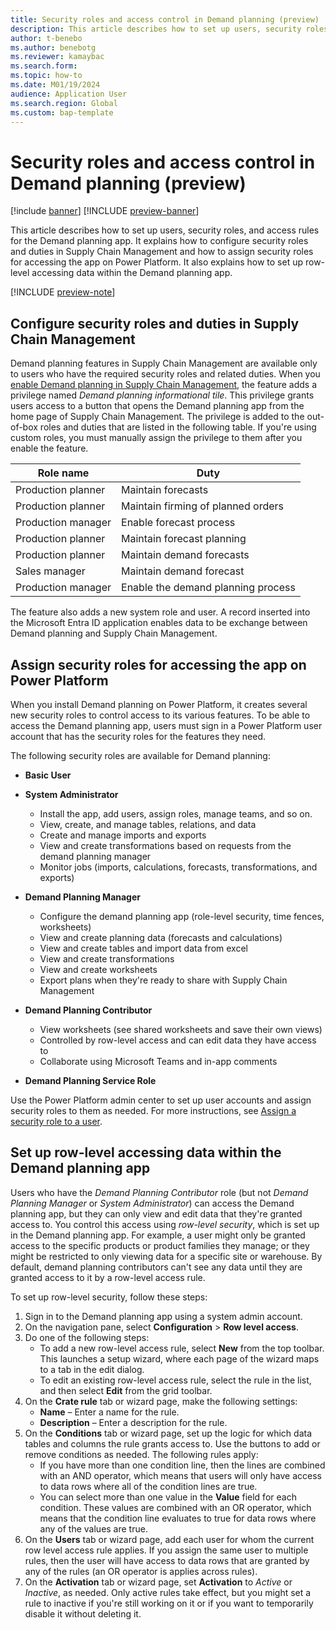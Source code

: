 ```yaml
---
title: Security roles and access control in Demand planning (preview)
description: This article describes how to set up users, security roles, and access rules for the Demand planning app. It explains how to configure security roles and duties in Supply Chain Management and how to assign security roles for accessing the app on Power Platform. It also explains how to set up row-level accessing data within the Demand planning app.
author: t-benebo
ms.author: benebotg
ms.reviewer: kamaybac
ms.search.form:
ms.topic: how-to
ms.date: M01/19/2024
audience: Application User
ms.search.region: Global
ms.custom: bap-template
---
```


# Security roles and access control in Demand planning (preview)

[!include [banner](../includes/banner.md)]
[!INCLUDE [preview-banner](../includes/preview-banner.md)]

This article describes how to set up users, security roles, and access rules for the Demand planning app. It explains how to configure security roles and duties in Supply Chain Management and how to assign security roles for accessing the app on Power Platform. It also explains how to set up row-level accessing data within the Demand planning app.

[!INCLUDE [preview-note](../includes/preview-note.md)]

## Configure security roles and duties in Supply Chain Management

Demand planning features in Supply Chain Management are available only to users who have the required security roles and related duties. When you [enable Demand planning in Supply Chain Management](install-demand-planning.md), the feature adds a privilege named *Demand planning informational tile*. This privilege grants users access to a button that opens the Demand planning app from the home page of Supply Chain Management. The privilege is added to the out-of-box roles and duties that are listed in the following table. If you're using custom roles, you must manually assign the privilege to them after you enable the feature.

| Role name | Duty |
|---|---|
| Production planner | Maintain forecasts |
| Production planner | Maintain firming of planned orders |
| Production manager | Enable forecast process |
| Production planner | Maintain forecast planning |
| Production planner | Maintain demand forecasts |
| Sales manager | Maintain demand forecast |
| Production manager | Enable the demand planning process |

The feature also adds a new system role and user. A record inserted into the Microsoft Entra ID application enables data to be exchange between Demand planning and Supply Chain Management. <!-- KFM: What is this referring to? Can we name the new role and user? Or is this talking about the role in Power Platform (described in the next section)?-->

## Assign security roles for accessing the app on Power Platform

When you install Demand planning on Power Platform, it creates several new security roles to control access to its various features. To be able to access the Demand planning app, users must sign in a Power Platform user account that has the security roles for the features they need.

The following security roles are available for Demand planning: <!-- KFM: Are these all unique to DP, or are some standard (eg, Basic User and System Administrator) -->

- **Basic User** <!-- KFM: Mentioned in the video. Details needed -->

- **System Administrator**  
    - Install the app, add users, assign roles, manage teams, and so on.
    - View, create, and manage tables, relations, and data
    - Create and manage imports and exports
    - View and create transformations based on requests from the demand planning manager
    - Monitor jobs (imports, calculations, forecasts, transformations, and exports)

- **Demand Planning Manager**
    - Configure the demand planning app (role-level security, time fences, worksheets)
    - View and create planning data (forecasts and calculations)
    - View and create tables and import data from excel
    - View and create transformations
    - View and create worksheets
    - Export plans when they're ready to share with Supply Chain Management

- **Demand Planning Contributor**
    - View worksheets (see shared worksheets and save their own views)
    - Controlled by row-level access and can edit data they have access to
    - Collaborate using Microsoft Teams and in-app comments

- **Demand Planning Service Role** <!-- KFM: Do we still have this? How shall we describe it? -->

Use the Power Platform admin center to set up user accounts and assign security roles to them as needed. For more instructions, see [Assign a security role to a user](/power-platform/admin/assign-security-roles).

## Set up row-level accessing data within the Demand planning app

Users who have the *Demand Planning Contributor* role (but not *Demand Planning Manager* or *System Administrator*) can access the Demand planning app, but they can only view and edit data that they're granted access to. You control this access using *row-level security*, which is set up in the Demand planning app. For example, a user might only be granted access to the specific products or product families they manage; or they might be restricted to only viewing data for a specific site or warehouse. By default, demand planning contributors can't see any data until they are granted access to it by a row-level access rule.

To set up row-level security, follow these steps:

1. Sign in to the Demand planning app using a system admin account.
1. On the navigation pane, select **Configuration** \> **Row level access**.
1. Do one of the following steps:
    - To add a new row-level access rule, select **New** from the top toolbar. This launches a setup wizard, where each page of the wizard maps to a tab in the edit dialog.
    - To edit an existing row-level access rule, select the rule in the list, and then select **Edit** from the grid toolbar.
1. On the **Crate rule** tab or wizard page, make the following settings:
    - **Name** – Enter a name for the rule.
    - **Description** – Enter a description for the rule.
1. On the **Conditions** tab or wizard page, set up the logic for which data tables and columns the rule grants access to. Use the buttons to add or remove conditions as needed. The following rules apply:
    - If you have more than one condition line, then the lines are combined with an AND operator, which means that users will only have access to data rows where all of the condition lines are true.
    - You can select more than one value in the **Value** field for each condition. These values are combined with an OR operator, which means that the condition line evaluates to true for data rows where any of the values are true.
1. On the **Users** tab or wizard page, add each user for whom the current row level access rule applies. If you assign the same user to multiple rules, then the user will have access to data rows that are granted by any of the rules (an OR operator is applies across rules).
1. On the **Activation** tab or wizard page, set **Activation** to *Active* or *Inactive*, as needed. Only active rules take effect, but you might set a rule to inactive if you're still working on it or if you want to temporarily disable it without deleting it.
